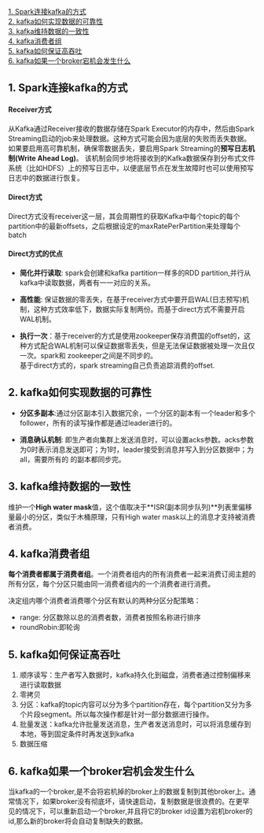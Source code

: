 <!-- TOC -->
[1. Spark连接kafka的方式](#1-Spark连接kafka的方式)  
[2. kafka如何实现数据的可靠性](#2-kafka如何实现数据的可靠性)  
[3. kafka维持数据的一致性](#3-kafka维持数据的一致性)  
[4. kafka消费者组](#4-kafka消费者组)  
[5. kafka如何保证高吞吐](#5-kafka如何保证高吞吐)  
[6. kafka如果一个broker宕机会发生什么](#6-kafka如果一个broker宕机会发生什么)
<!-- /TOC -->

## 1. Spark连接kafka的方式  
  
#### Receiver方式  
从Kafka通过Receiver接收的数据存储在Spark Executor的内存中，然后由Spark Streaming启动的job来处理数据。这种方式可能会因为底层的失败而丢失数据。
如果要启用高可靠机制，确保零数据丢失，要启用Spark Streaming的**预写日志机制(Write Ahead Log)**。
该机制会同步地将接收到的Kafka数据保存到分布式文件系统（比如HDFS）上的预写日志中，以便底层节点在发生故障时也可以使用预写日志中的数据进行恢复。  
   
#### Direct方式  
Direct方式没有receiver这一层，其会周期性的获取Kafka中每个topic的每个partition中的最新offsets，之后根据设定的maxRatePerPartition来处理每个batch  
  
  
#### Direct方式的优点  
    
- **简化并行读取**: spark会创建和kafka partition一样多的RDD partition,并行从kafka中读取数据，两者有一一对应的关系。  
  
- **高性能**: 保证数据的零丢失，在基于receiver方式中要开启WAL(日志预写)机制，这种方式效率低下，数据实际复制两份。而基于direct方式不需要开启WAL机制。  
  
- **执行一次**：基于receiver的方式是使用zookeeper保存消费国的offset的，这种方式配合WAL机制可以保证数据零丢失，但是无法保证数据被处理一次且仅一次。spark和
zookeeper之间是不同步的。  
    基于direct方式的，spark streaming自己负责追踪消费的offset.
      
## 2. kafka如何实现数据的可靠性  
  
    
- **分区多副本**:通过分区副本引入数据冗余，一个分区的副本有一个leader和多个follower，所有的读写操作都是通过leader进行的。  
  
- **消息确认机制**: 即生产者向集群上发送消息时，可以设置acks参数。acks参数为0时表示消息发送即可；为1时，leader接受到消息并写入到分区数据中；为all，需要所有的
的副本都同步完。  
    
  
## 3. kafka维持数据的一致性  
  
维护一个**High water mask**值，这个值取决于**ISR(副本同步队列)**列表里偏移量最小的分区，类似于木桶原理，只有High water mask以上的消息才支持被消费者消费。
  
## 4. kafka消费者组 
  
**每个消费者都属于消费者组**。一个消费者组内的所有消费者一起来消费订阅主题的所有分区，每个分区只能由同一消费者组内的一个消费者进行消费。  
  
决定组内哪个消费者消费哪个分区有默认的两种分区分配策略：
  
-  range: 分区数除以总的消费者数，消费者按照名称进行排序
-  roundRobin:即轮询  
    
## 5. kafka如何保证高吞吐  
  
1) 顺序读写：生产者写入数据时，kafka持久化到磁盘，消费者通过控制偏移来进行读取数据  
2) 零拷贝  
3) 分区：kafka的topic内容可以分为多个partition存在，每个partition又分为多个片段segment。所以每次操作都是针对一部分数据进行操作。  
4) 批量发送：kafka允许批量发送消息，生产者发送消息时，可以将消息缓存到本地，等到固定条件时再发送到kafka  
5) 数据压缩
    
      
## 6. kafka如果一个broker宕机会发生什么
当kafka的一个broker,是不会将宕机掉的broker上的数据复制到其他broker上。通常情况下，如果broker没有彻底坏，请快速启动，复制数据是很浪费的。在更罕见的情况下，可以重新启动一个broker,并且将它的broker id设置为宕机broker的id,那么新的broker将会自动复制缺失的数据。  
